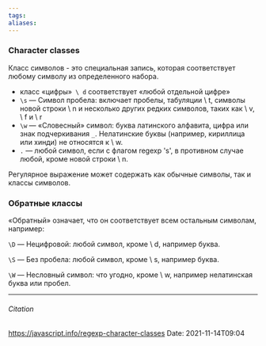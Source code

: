 ```yaml
---
tags: 
aliases: 
---
```

### Character classes
Класс символов - это специальная запись, которая соответствует любому символу из определенного набора.
- класс «цифры»` \ d`  соответствует «любой отдельной цифре»
- `\s` — Символ пробела: включает пробелы, табуляции \ t, символы новой строки \ n и несколько других редких символов, таких как \ v, \ f и \ r
- `\w` — «Словесный» символ: буква латинского алфавита, цифра или знак подчеркивания `_`. Нелатинские буквы (например, кириллица или хинди) не относятся к \ w.
-  `.` — любой символ, если с флагом regexp 's', в противном случае любой, кроме новой строки \ n.

Регулярное выражение может содержать как обычные символы, так и классы символов.
### Обратные классы 
«Обратный» означает, что он соответствует всем остальным символам, например:

`\D` — Нецифровой: любой символ, кроме \ d, например буква.

`\S` — Без пробела: любой символ, кроме \ s, например буква.

`\W` — Несловный символ: что угодно, кроме \ w, например нелатинская буква или пробел.

---
###### Citation
https://javascript.info/regexp-character-classes
Date: 2021-11-14T09:04
